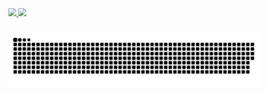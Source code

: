 <div align="left">
  <a href="https://github.com/JetStream-Deiv">
  <img height="180em" src="https://github-readme-stats.vercel.app/api?username=JetStream-Deiv&&theme=blue-green"/>
 <img height="180em" src="https://github-readme-stats.vercel.app/api/top-langs/?username=JetStream-Deiv&theme=blue-green"/>
</div>
<div style="display: inline_block"><br>
 
  ![Snake animation](https://github.com/JetStream-Deiv/JetStream-Deiv/blob/output/github-contribution-grid-snake.svg)
 
</div>

